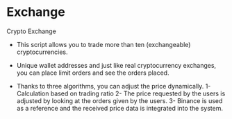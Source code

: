 # Exchange
Crypto Exchange

- This script allows you to trade more than ten (exchangeable) cryptocurrencies.


- Unique wallet addresses and just like real cryptocurrency exchanges, you can place limit orders and see the orders placed.


- Thanks to three algorithms, you can adjust the price dynamically.
  1- Calculation based on trading ratio
  2- The price requested by the users is adjusted by looking at the orders given by the users.
  3- Binance is used as a reference and the received price data is integrated into the system.

